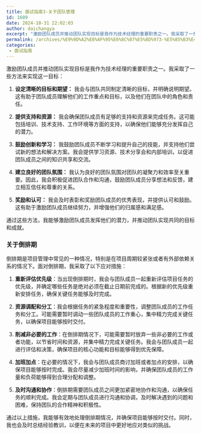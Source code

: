 ```yaml
---
title: 面试指南3-关于团队管理
id: 1609
date: 2024-10-31 22:02:03
author: daichangya
excerpt: "激励团队成员并推动团队实现目标是我作为技术经理的重要职责之一。我采取了一些方法来实现这一目标：设定清晰的目标和期望：我会与团队共同制定清晰的目标，并明确说明期望。这有助于团队成员理解他们的工作重点和目标，以及他们在团队中的角色和责任。提供支持和资源：我会确保团队成员有足够的支持和资源来完成任务。这可"
permalink: /archives/%E9%9D%A2%E8%AF%95%E6%8C%87%E5%8D%973-%E5%85%B3%E4%BA%8E%E5%9B%A2%E9%98%9F%E7%AE%A1%E7%90%86/
categories:
 - 面试指南
---
```


激励团队成员并推动团队实现目标是我作为技术经理的重要职责之一。我采取了一些方法来实现这一目标：

1.  **设定清晰的目标和期望：** 我会与团队共同制定清晰的目标，并明确说明期望。这有助于团队成员理解他们的工作重点和目标，以及他们在团队中的角色和责任。
    
2.  **提供支持和资源：** 我会确保团队成员有足够的支持和资源来完成任务。这可能包括培训、技术支持、工作环境等方面的支持，以确保他们能够充分发挥自己的潜力。
    
3.  **鼓励创新和学习：** 我鼓励团队成员不断学习和提升自己的技能，并支持他们尝试新的想法和解决方案。我会提供学习资源、技术分享会和内部培训，以促进团队成员之间的知识共享和交流。
    
4.  **建立良好的团队氛围：** 我认为良好的团队氛围对团队的凝聚力和效率至关重要。因此，我会积极促进团队合作和沟通，鼓励团队成员分享想法和反馈，建立相互信任和尊重的关系。
    
5.  **奖励和认可：** 我会及时表彰和奖励团队成员的优秀表现，并提供认可和鼓励。这有助于激励团队成员继续努力，并增强他们的归属感和满足感。
    

通过这些方法，我能够激励团队成员发挥他们的潜力，并推动团队实现共同的目标和成就。

### 关于倒排期
倒排期是项目管理中常见的一种情况，特别是在项目周期较紧张或者有外部依赖关系的情况下。面对倒排期，我采取了以下应对措施：

1.  **重新评估优先级**：当出现倒排期时，我会与团队成员一起重新评估项目任务的优先级，并确定哪些任务是绝对必须在截止日期前完成的。根据新的优先级重新安排任务，确保关键任务能够及时完成。
    
2.  **资源调配和分工**：我会根据任务的紧急程度和重要性，调整团队成员的工作任务和分工。可能需要暂时调动一些团队成员的工作重心，集中精力完成关键任务，以确保项目能够按时交付。
    
3.  **削减非必要的工作**：在倒排期情况下，可能需要暂时放弃一些非必要的工作或者功能，以节省时间和资源，并集中精力完成关键任务。我会与团队成员一起进行评估和决策，确保项目的核心功能和目标能够得到优先保障。
    
4.  **加班加点**：在必要的情况下，我会与团队成员商讨加班或者加点的安排，以确保项目能够按时完成。我会尽量减少加班时间的影响，并确保团队成员的工作量和负荷能够得到合理分配和调整。
    
5.  **及时沟通和协作**：倒排期需要团队成员之间更加紧密地协作和沟通，以确保任务的顺利完成。我会定期与团队成员进行沟通和协调，及时解决遇到的问题和困难，保持团队的合作精神和积极性。
    

通过以上措施，我能够有效地处理倒排期情况，并确保项目能够按时交付。同时，我也会及时总结经验教训，以便在未来的项目中更好地应对类似的挑战。